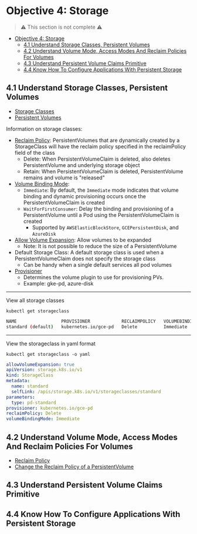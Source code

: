 # Objective 4: Storage

> ⚠ This section is not complete ⚠

- [Objective 4: Storage](#objective-4-storage)
  - [4.1 Understand Storage Classes, Persistent Volumes](#41-understand-storage-classes-persistent-volumes)
  - [4.2 Understand Volume Mode, Access Modes And Reclaim Policies For Volumes](#42-understand-volume-mode-access-modes-and-reclaim-policies-for-volumes)
  - [4.3 Understand Persistent Volume Claims Primitive](#43-understand-persistent-volume-claims-primitive)
  - [4.4 Know How To Configure Applications With Persistent Storage](#44-know-how-to-configure-applications-with-persistent-storage)

## 4.1 Understand Storage Classes, Persistent Volumes

- [Storage Classes](https://kubernetes.io/docs/concepts/storage/storage-classes/)
- [Persistent Volumes](https://kubernetes.io/docs/concepts/storage/persistent-volumes/)

Information on storage classes:

- [Reclaim Policy](https://kubernetes.io/docs/concepts/storage/storage-classes/#reclaim-policy): PersistentVolumes that are dynamically created by a StorageClass will have the reclaim policy specified in the reclaimPolicy field of the class
  - Delete: When PersistentVolumeClaim is deleted, also deletes PersistentVolume and underlying storage object
  - Retain: When PersistentVolumeClaim is deleted, PersistentVolume remains and volume is "released"
- [Volume Binding Mode](https://kubernetes.io/docs/concepts/storage/storage-classes/#volume-binding-mode):
  - `Immediate`: By default, the `Immediate` mode indicates that volume binding and dynamic provisioning occurs once the PersistentVolumeClaim is created
  - `WaitForFirstConsumer`: Delay the binding and provisioning of a PersistentVolume until a Pod using the PersistentVolumeClaim is created
    - Supported by `AWSElasticBlockStore`, `GCEPersistentDisk`, and `AzureDisk`
- [Allow Volume Expansion](https://kubernetes.io/docs/concepts/storage/storage-classes/#allow-volume-expansion): Allow volumes to be expanded
  - Note: It is not possible to reduce the size of a PersistentVolume
- Default Storage Class: A default storage class is used when a PersistentVolumeClaim does not specify the storage class
  - Can be handy when a single default services all pod volumes
- [Provisioner](https://kubernetes.io/docs/concepts/storage/storage-classes/#provisioner)
  - Determines the volume plugin to use for provisioning PVs.
  - Example: gke-pd, azure-disk

---

View all storage classes

`kubectl get storageclass`

```bash
NAME                 PROVISIONER            RECLAIMPOLICY   VOLUMEBINDINGMODE   ALLOWVOLUMEEXPANSION   AGE
standard (default)   kubernetes.io/gce-pd   Delete          Immediate           true                   25h
```

---

View the storageclass in yaml format

`kubectl get storageclass -o yaml`

```yaml
allowVolumeExpansion: true
apiVersion: storage.k8s.io/v1
kind: StorageClass
metadata:
  name: standard
  selfLink: /apis/storage.k8s.io/v1/storageclasses/standard
parameters:
  type: pd-standard
provisioner: kubernetes.io/gce-pd
reclaimPolicy: Delete
volumeBindingMode: Immediate
```

## 4.2 Understand Volume Mode, Access Modes And Reclaim Policies For Volumes

- [Reclaim Policy](https://kubernetes.io/docs/concepts/storage/storage-classes/#reclaim-policy)
- [Change the Reclaim Policy of a PersistentVolume](https://kubernetes.io/docs/tasks/administer-cluster/change-pv-reclaim-policy/)

## 4.3 Understand Persistent Volume Claims Primitive

## 4.4 Know How To Configure Applications With Persistent Storage
